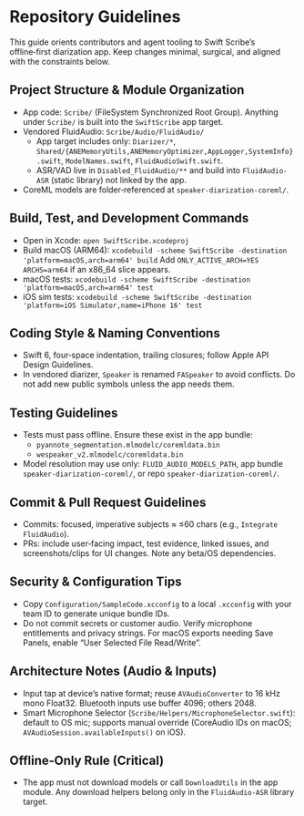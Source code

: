 # Repository Guidelines

This guide orients contributors and agent tooling to Swift Scribe’s offline‑first diarization app. Keep changes minimal, surgical, and aligned with the constraints below.

## Project Structure & Module Organization
- App code: `Scribe/` (FileSystem Synchronized Root Group). Anything under `Scribe/` is built into the `SwiftScribe` app target.
- Vendored FluidAudio: `Scribe/Audio/FluidAudio/`
  - App target includes only: `Diarizer/*`, `Shared/{ANEMemoryUtils,ANEMemoryOptimizer,AppLogger,SystemInfo}.swift`, `ModelNames.swift`, `FluidAudioSwift.swift`.
  - ASR/VAD live in `Disabled_FluidAudio/**` and build into `FluidAudio-ASR` (static library) not linked by the app.
- CoreML models are folder‑referenced at `speaker-diarization-coreml/`.

## Build, Test, and Development Commands
- Open in Xcode: `open SwiftScribe.xcodeproj`
- Build macOS (ARM64):
  `xcodebuild -scheme SwiftScribe -destination 'platform=macOS,arch=arm64' build`
  Add `ONLY_ACTIVE_ARCH=YES ARCHS=arm64` if an x86_64 slice appears.
- macOS tests: `xcodebuild -scheme SwiftScribe -destination 'platform=macOS,arch=arm64' test`
- iOS sim tests: `xcodebuild -scheme SwiftScribe -destination 'platform=iOS Simulator,name=iPhone 16' test`

## Coding Style & Naming Conventions
- Swift 6, four‑space indentation, trailing closures; follow Apple API Design Guidelines.
- In vendored diarizer, `Speaker` is renamed `FASpeaker` to avoid conflicts. Do not add new public symbols unless the app needs them.

## Testing Guidelines
- Tests must pass offline. Ensure these exist in the app bundle:
  - `pyannote_segmentation.mlmodelc/coremldata.bin`
  - `wespeaker_v2.mlmodelc/coremldata.bin`
- Model resolution may use only: `FLUID_AUDIO_MODELS_PATH`, app bundle `speaker-diarization-coreml/`, or repo `speaker-diarization-coreml/`.

## Commit & Pull Request Guidelines
- Commits: focused, imperative subjects ≈ ≤60 chars (e.g., `Integrate FluidAudio`).
- PRs: include user‑facing impact, test evidence, linked issues, and screenshots/clips for UI changes. Note any beta/OS dependencies.

## Security & Configuration Tips
- Copy `Configuration/SampleCode.xcconfig` to a local `.xcconfig` with your team ID to generate unique bundle IDs.
- Do not commit secrets or customer audio. Verify microphone entitlements and privacy strings. For macOS exports needing Save Panels, enable “User Selected File Read/Write”.

## Architecture Notes (Audio & Inputs)
- Input tap at device’s native format; reuse `AVAudioConverter` to 16 kHz mono Float32. Bluetooth inputs use buffer 4096; others 2048.
- Smart Microphone Selector (`Scribe/Helpers/MicrophoneSelector.swift`): default to OS mic; supports manual override (CoreAudio IDs on macOS; `AVAudioSession.availableInputs()` on iOS).

## Offline‑Only Rule (Critical)
- The app must not download models or call `DownloadUtils` in the app module. Any download helpers belong only in the `FluidAudio-ASR` library target.

